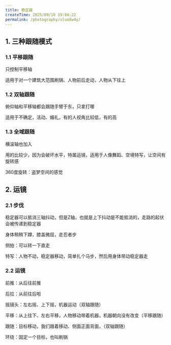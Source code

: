 ```yaml
---
title: 稳定器
createTime: 2025/09/10 19:04:22
permalink: /photography/uluo8w4y/
---
```


## 1. 三种跟随模式

### 1.1 平移跟随

只控制平移轴

适用于对一个建筑大范围刷锅、人物前后走动，人物从下往上


### 1.2 双轴跟随

俯仰轴和平移轴都会跟随手臂于东，只拿打哪

适用于不确定，活动、婚礼，有的人视角比较低，有的高

### 1.3 全域跟随

横滚轴也加入


用的比较少，因为会破坏水平，特属运镜，适用于人像舞蹈、空境特写，让空间有旋转感


360度旋转：盗梦空间的感觉


## 2. 运镜

### 2.1 步伐

稳定器可以抵消三轴抖动，但是Z轴，也就是上下抖动是不能抵消的，走路的起伏会被传递到稳定器

身体稍稍下蹲，膝盖微屈，走忍者步

侧拍：可以转一下直走

特写：人物不动，稳定器移动，简单扎个马步，然后用身体带动稳定器走

### 2.2 运镜

前推：从后往前推

后拉：从前往后啦

摇镜头：左右摇、上下摇，机器运动（双轴跟随）

平移：从上往下、左右平移，人物移动带着机器，机器朝向没有改变（平移跟随）

跟随：目标移动，我们跟着移动、侧面正面背面，（双轴跟随）

环绕：固定一个目标，也叫刷锅

<!-- ## 技巧 -->

